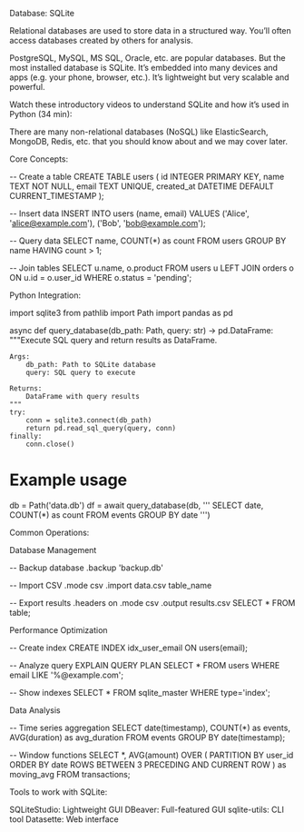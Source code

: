 Database: SQLite

Relational databases are used to store data in a structured way. You’ll often access databases created by others for analysis.

PostgreSQL, MySQL, MS SQL, Oracle, etc. are popular databases. But the most installed database is SQLite. It’s embedded into many devices and apps (e.g. your phone, browser, etc.). It’s lightweight but very scalable and powerful.

Watch these introductory videos to understand SQLite and how it’s used in Python (34 min):

There are many non-relational databases (NoSQL) like ElasticSearch, MongoDB, Redis, etc. that you should know about and we may cover later.

Core Concepts:

-- Create a table
CREATE TABLE users (
    id INTEGER PRIMARY KEY,
    name TEXT NOT NULL,
    email TEXT UNIQUE,
    created_at DATETIME DEFAULT CURRENT_TIMESTAMP
);

-- Insert data
INSERT INTO users (name, email) VALUES
    ('Alice', 'alice@example.com'),
    ('Bob', 'bob@example.com');

-- Query data
SELECT name, COUNT(*) as count
FROM users
GROUP BY name
HAVING count > 1;

-- Join tables
SELECT u.name, o.product
FROM users u
LEFT JOIN orders o ON u.id = o.user_id
WHERE o.status = 'pending';

Python Integration:

import sqlite3
from pathlib import Path
import pandas as pd

async def query_database(db_path: Path, query: str) -> pd.DataFrame:
    """Execute SQL query and return results as DataFrame.

    Args:
        db_path: Path to SQLite database
        query: SQL query to execute

    Returns:
        DataFrame with query results
    """
    try:
        conn = sqlite3.connect(db_path)
        return pd.read_sql_query(query, conn)
    finally:
        conn.close()

# Example usage
db = Path('data.db')
df = await query_database(db, '''
    SELECT date, COUNT(*) as count
    FROM events
    GROUP BY date
''')

Common Operations:

Database Management

-- Backup database
.backup 'backup.db'

-- Import CSV
.mode csv
.import data.csv table_name

-- Export results
.headers on
.mode csv
.output results.csv
SELECT * FROM table;

Performance Optimization

-- Create index
CREATE INDEX idx_user_email ON users(email);

-- Analyze query
EXPLAIN QUERY PLAN
SELECT * FROM users WHERE email LIKE '%@example.com';

-- Show indexes
SELECT * FROM sqlite_master WHERE type='index';

Data Analysis

-- Time series aggregation
SELECT
    date(timestamp),
    COUNT(*) as events,
    AVG(duration) as avg_duration
FROM events
GROUP BY date(timestamp);

-- Window functions
SELECT *,
    AVG(amount) OVER (
        PARTITION BY user_id
        ORDER BY date
        ROWS BETWEEN 3 PRECEDING AND CURRENT ROW
    ) as moving_avg
FROM transactions;

Tools to work with SQLite:

SQLiteStudio: Lightweight GUI
DBeaver: Full-featured GUI
sqlite-utils: CLI tool
Datasette: Web interface